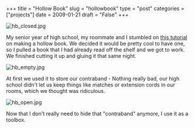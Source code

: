 +++
title = "Hollow Book"
slug = "hollowbook"
type = "post"
categories = ["projects"]
date = 2009-01-21
draft = "False"
+++

![hb_closed.jpg]({static}/images/hb_closed.jpg)

My senior year of high school, my roommate and I stumbled on [this tutorial](http://www.wikihow.com/Make-a-Hollow-Book)
on making a hollow book. We decided it would be pretty cool to have one, so I
pulled a book that I had already read off the shelf and we got to work. We
finished cutting it up and gluing it that same night.

![hb_empty.jpg]({static}/images/hb_empty.jpg)

At first we used it to store our contraband - Nothing really bad, our high
school didn't let us keep things like matches or extension cords in our rooms,
which we thought was ridiculous.

![hb_open.jpg]({static}/images/hb_open.jpg)

Now that I don't really need to hide that "contraband" anymore, I use it as a
toolbox.

